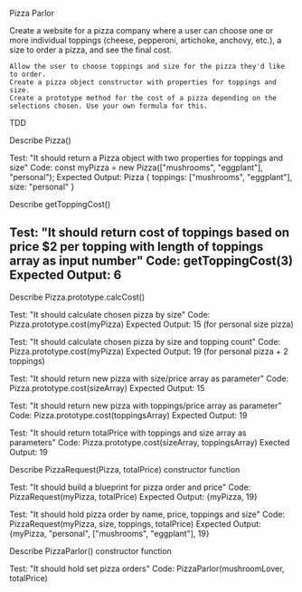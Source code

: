 Pizza Parlor

Create a website for a pizza company where a user can choose one or more individual toppings (cheese, pepperoni, artichoke, anchovy, etc.), a size to order a pizza, and see the final cost.

    Allow the user to choose toppings and size for the pizza they'd like to order.
    Create a pizza object constructor with properties for toppings and size.
    Create a prototype method for the cost of a pizza depending on the selections chosen. Use your own formula for this.

TDD

Describe Pizza()

Test: "It should return a Pizza object with two properties for toppings and size"
Code: const myPizza = new Pizza(["mushrooms", "eggplant"], "personal");
Expected Output: Pizza { toppings: ["mushrooms", "eggplant"], size: "personal" }

Describe getToppingCost()

Test: "It should return cost of toppings based on price $2 per topping with length of toppings array as input number"
Code: getToppingCost(3)
Expected Output: 6
----
Describe Pizza.prototype.calcCost()

Test: "It should calculate chosen pizza by size"
Code: Pizza.prototype.cost(myPizza)
Expected Output: 15 (for personal size pizza)

Test: "It should calculate chosen pizza by size and topping count"
Code: Pizza.prototype.cost(myPizza)
Expected Output: 19 (for personal pizza + 2 toppings)

Test: "It should return new pizza with size/price array as parameter"
Code: Pizza.prototype.cost(sizeArray)
Expected Output: 15

Test: "It should return new pizza with toppings/price array as parameter"
Code: Pizza.prototype.cost(toppingsArray)
Expected Output: 19

Test: "It should return totalPrice with toppings and size array as parameters"
Code: Pizza.prototype.cost(sizeArray, toppingsArray)
Exected Output: 19

Describe PizzaRequest(Pizza, totalPrice) constructor function

Test: "It should build a blueprint for pizza order and price"
Code: PizzaRequest(myPizza, totalPrice)
Expected Output: {myPizza, 19}

Test: "It should hold pizza order by name, price, toppings and size"
Code: PizzaRequest(myPizza, size, toppings, totalPrice)
Expected Output: {myPizza, "personal", ["mushrooms", "eggplant"], 19}

Describe PizzaParlor() constructor function

Test: "It should hold set pizza orders"
Code: PizzaParlor(mushroomLover, totalPrice)